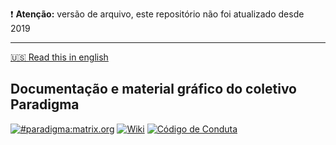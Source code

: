 ❗ **Atenção:** versão de arquivo, este repositório não foi atualizado desde 2019

---

[🇺🇸 Read this in english](/en_US)

## Documentação e material gráfico do coletivo Paradigma

[![#paradigma:matrix.org](https://img.shields.io/badge/chat-%23paradigma:matrix.org-74c59d.svg?longCache=true&style=for-the-badge)](https://riot.im/app/#/room/!mTftlNrhXDxQHwFvET:matrix.org) [![Wiki](https://img.shields.io/badge/wiki-lightgrey.svg?longCache=true&style=for-the-badge)](https://gitlab.com/_paradigma/shellpunks/wikis/home) [![Código de Conduta](https://img.shields.io/badge/c%C3%B3digo%20de%20conduta-red.svg?longCache=true&style=for-the-badge)](https://gitlab.com/_paradigma/documentation/wikis/pt_BR/C%C3%B3digo-de-Conduta)
